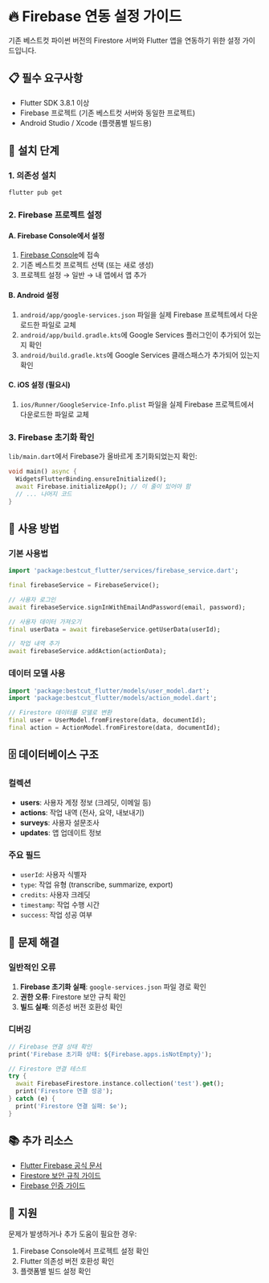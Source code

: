 # 🔥 Firebase 연동 설정 가이드

기존 베스트컷 파이썬 버전의 Firestore 서버와 Flutter 앱을 연동하기 위한 설정 가이드입니다.

## 📋 필수 요구사항

- Flutter SDK 3.8.1 이상
- Firebase 프로젝트 (기존 베스트컷 서버와 동일한 프로젝트)
- Android Studio / Xcode (플랫폼별 빌드용)

## 🚀 설치 단계

### 1. 의존성 설치
```bash
flutter pub get
```

### 2. Firebase 프로젝트 설정

#### A. Firebase Console에서 설정
1. [Firebase Console](https://console.firebase.google.com/)에 접속
2. 기존 베스트컷 프로젝트 선택 (또는 새로 생성)
3. 프로젝트 설정 → 일반 → 내 앱에서 앱 추가

#### B. Android 설정
1. `android/app/google-services.json` 파일을 실제 Firebase 프로젝트에서 다운로드한 파일로 교체
2. `android/app/build.gradle.kts`에 Google Services 플러그인이 추가되어 있는지 확인
3. `android/build.gradle.kts`에 Google Services 클래스패스가 추가되어 있는지 확인

#### C. iOS 설정 (필요시)
1. `ios/Runner/GoogleService-Info.plist` 파일을 실제 Firebase 프로젝트에서 다운로드한 파일로 교체

### 3. Firebase 초기화 확인
`lib/main.dart`에서 Firebase가 올바르게 초기화되었는지 확인:
```dart
void main() async {
  WidgetsFlutterBinding.ensureInitialized();
  await Firebase.initializeApp(); // 이 줄이 있어야 함
  // ... 나머지 코드
}
```

## 📱 사용 방법

### 기본 사용법
```dart
import 'package:bestcut_flutter/services/firebase_service.dart';

final firebaseService = FirebaseService();

// 사용자 로그인
await firebaseService.signInWithEmailAndPassword(email, password);

// 사용자 데이터 가져오기
final userData = await firebaseService.getUserData(userId);

// 작업 내역 추가
await firebaseService.addAction(actionData);
```

### 데이터 모델 사용
```dart
import 'package:bestcut_flutter/models/user_model.dart';
import 'package:bestcut_flutter/models/action_model.dart';

// Firestore 데이터를 모델로 변환
final user = UserModel.fromFirestore(data, documentId);
final action = ActionModel.fromFirestore(data, documentId);
```

## 🗄️ 데이터베이스 구조

### 컬렉션
- **users**: 사용자 계정 정보 (크레딧, 이메일 등)
- **actions**: 작업 내역 (전사, 요약, 내보내기)
- **surveys**: 사용자 설문조사
- **updates**: 앱 업데이트 정보

### 주요 필드
- `userId`: 사용자 식별자
- `type`: 작업 유형 (transcribe, summarize, export)
- `credits`: 사용자 크레딧
- `timestamp`: 작업 수행 시간
- `success`: 작업 성공 여부

## 🔧 문제 해결

### 일반적인 오류
1. **Firebase 초기화 실패**: `google-services.json` 파일 경로 확인
2. **권한 오류**: Firestore 보안 규칙 확인
3. **빌드 실패**: 의존성 버전 호환성 확인

### 디버깅
```dart
// Firebase 연결 상태 확인
print('Firebase 초기화 상태: ${Firebase.apps.isNotEmpty}');

// Firestore 연결 테스트
try {
  await FirebaseFirestore.instance.collection('test').get();
  print('Firestore 연결 성공');
} catch (e) {
  print('Firestore 연결 실패: $e');
}
```

## 📚 추가 리소스

- [Flutter Firebase 공식 문서](https://firebase.flutter.dev/)
- [Firestore 보안 규칙 가이드](https://firebase.google.com/docs/firestore/security/get-started)
- [Firebase 인증 가이드](https://firebase.google.com/docs/auth)

## 🤝 지원

문제가 발생하거나 추가 도움이 필요한 경우:
1. Firebase Console에서 프로젝트 설정 확인
2. Flutter 의존성 버전 호환성 확인
3. 플랫폼별 빌드 설정 확인 
